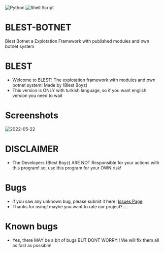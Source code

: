 ![Python](https://img.shields.io/badge/python-3670A0?style=for-the-badge&logo=python&logoColor=ffdd54) ![Shell Script](https://img.shields.io/badge/shell_script-%23121011.svg?style=for-the-badge&logo=gnu-bash&logoColor=white)

# BLEST-BOTNET
Blest Botnet a Explotation Framework with published modules and own botnet system
# BLEST
- Welcome to BLEST! The explotation framework with modules and own botnet system! Made by (Blest Boyz)
- This version is ONLY with turkish language, so if you want english version you need to wait

# Screenshots
![2022-05-22](https://user-images.githubusercontent.com/80381071/169860346-2fbb3e39-1252-4d99-bcc4-063491dccba0.png)

# DISCLAIMER
- The Developers (Blest Boyz) ARE NOT Responsible for your actions with this program! so, use this program for your OWN risk!

# Bugs
- if you saw any unknown bug, please submit it here: <a href="https://github.com/G00Dway/BLEST-BOTNET/issues">Issues Page</a>
- Thanks for using! maybe you want to rate our project?.....

# Known bugs
- Yes, there MAY be a bit of bugs BUT DONT WORRY!! We will fix them all as fast as possible!
